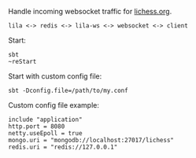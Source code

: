 Handle incoming websocket traffic for [lichess.org](https://lichess.org).

```
lila <-> redis <-> lila-ws <-> websocket <-> client
```

Start:
```
sbt
~reStart
```

Start with custom config file:
```
sbt -Dconfig.file=/path/to/my.conf
```

Custom config file example:
```
include "application"
http.port = 8080
netty.useEpoll = true
mongo.uri = "mongodb://localhost:27017/lichess"
redis.uri = "redis://127.0.0.1"
```
